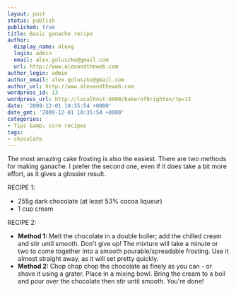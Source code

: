 ```yaml
---
layout: post
status: publish
published: true
title: Basic ganache recipe
author:
  display_name: alexg
  login: admin
  email: alex.goluszko@gmail.com
  url: http://www.alexandtheweb.com
author_login: admin
author_email: alex.goluszko@gmail.com
author_url: http://www.alexandtheweb.com
wordpress_id: 13
wordpress_url: http://localhost:8000/bakerofbrighton/?p=13
date: '2009-12-01 10:35:54 +0000'
date_gmt: '2009-12-01 10:35:54 +0000'
categories:
- Tips &amp; core recipes
tags:
- chocolate
---
```

<p>The most amazing cake frosting is also the easiest. There are two methods for making ganache. I prefer the second one, even if it does take a bit more effort, as it gives a glossier result. </p>
<p>RECIPE 1:</p>
<ul>
<li>255g dark chocolate (at least 53% cocoa liqueur)</li>
<li>1 cup cream</li>
</ul>
<p>RECIPE 2:</p>
<ul>
<li><strong>Method 1: </strong>Melt the chocolate in a double boiler; add the chilled cream and stir until smooth. Don't give up! The mixture will take a minute or two to come together into a smooth pourable/spreadable frosting. Use it almost straight away, as it will set pretty quickly.</li>
<li><strong>Method 2: </strong>Chop chop chop the chocolate as finely as you can - or shave it using a grater. Place in a mixing bowl. Bring the cream to a boil and pour over the chocolate then stir until smooth. You're done!</li>
</ul>
